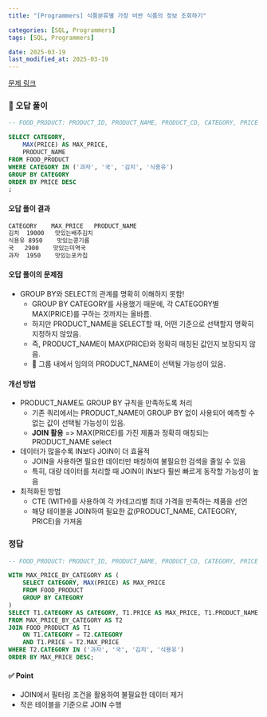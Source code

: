 ```yaml
---
title: "[Programmers] 식품분류별 가장 비싼 식품의 정보 조회하기"

categories: [SQL, Programmers]
tags: [SQL, Programmers]

date: 2025-03-19
last_modified_at: 2025-03-19
---
```

[문제 링크](https://school.programmers.co.kr/learn/courses/30/lessons/131116)

### 🚀 오답 풀이
```sql
-- FOOD_PRODUCT: PRODUCT_ID, PRODUCT_NAME, PRODUCT_CD, CATEGORY, PRICE

SELECT CATEGORY, 
    MAX(PRICE) AS MAX_PRICE,
    PRODUCT_NAME
FROM FOOD_PRODUCT
WHERE CATEGORY IN ('과자', '국', '김치', '식용유')
GROUP BY CATEGORY
ORDER BY PRICE DESC
;
```

#### 오답 풀이 결과
```markdown
CATEGORY	MAX_PRICE	PRODUCT_NAME
김치	19000	맛있는배추김치
식용유	8950	맛있는콩기름
국	2900	맛있는미역국
과자	1950	맛있는포카칩
```

#### 오답 풀이의 문제점
- GROUP BY와 SELECT의 관계를 명확히 이해하지 못함!
    - GROUP BY CATEGORY를 사용했기 때문에, 각 CATEGORY별 MAX(PRICE)를 구하는 것까지는 올바름.
    - 하지만 PRODUCT_NAME을 SELECT할 때, 어떤 기준으로 선택할지 명확히 지정하지 않았음.
    - 즉, PRODUCT_NAME이 MAX(PRICE)와 정확히 매칭된 값인지 보장되지 않음.
    - 🚨 그룹 내에서 임의의 PRODUCT_NAME이 선택될 가능성이 있음.

#### 개선 방법
- PRODUCT_NAME도 GROUP BY 규칙을 만족하도록 처리
    - 기존 쿼리에서는 PRODUCT_NAME이 GROUP BY 없이 사용되어 예측할 수 없는 값이 선택될 가능성이 있음.
    - **JOIN 활용** => MAX(PRICE)를 가진 제품과 정확히 매칭되는 PRODUCT_NAME select
- 데이터가 많을수록 IN보다 JOIN이 더 효율적
    - JOIN을 사용하면 필요한 데이터만 매칭하여 불필요한 검색을 줄일 수 있음
    - 특히, 대량 데이터를 처리할 때 JOIN이 IN보다 훨씬 빠르게 동작할 가능성이 높음
- 최적화된 방법
    - CTE (WITH)를 사용하여 각 카테고리별 최대 가격을 만족하는 제품을 선언
    - 해당 테이블을 JOIN하여 필요한 값(PRODUCT_NAME, CATEGORY, PRICE)을 가져옴

### 정답
```sql
-- FOOD_PRODUCT: PRODUCT_ID, PRODUCT_NAME, PRODUCT_CD, CATEGORY, PRICE

WITH MAX_PRICE_BY_CATEGORY AS (
    SELECT CATEGORY, MAX(PRICE) AS MAX_PRICE
    FROM FOOD_PRODUCT
    GROUP BY CATEGORY
)
SELECT T1.CATEGORY AS CATEGORY, T1.PRICE AS MAX_PRICE, T1.PRODUCT_NAME AS PRODUCT_NAME
FROM MAX_PRICE_BY_CATEGORY AS T2 
JOIN FOOD_PRODUCT AS T1
    ON T1.CATEGORY = T2.CATEGORY
    AND T1.PRICE = T2.MAX_PRICE
WHERE T2.CATEGORY IN ('과자', '국', '김치', '식용유')
ORDER BY MAX_PRICE DESC;
```

#### ✅ Point
- JOIN에서 필터링 조건을 활용하여 불필요한 데이터 제거
- 작은 테이블을 기준으로 JOIN 수행